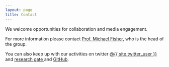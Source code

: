 ```yaml
---
layout: page
title: Contact
---
```


We welcome opportunities for collaboration and media engagement.

For more information please contact [Prof. Michael Fisher](https://web.cs.manchester.ac.uk/~michael/), who is the head of the group.

You can also keep up with our activities on twitter <a href="https://twitter.com/{{ site.twitter_user }}">
  <i class="fab fa-twitter"></i> @{{ site.twitter_user }} </a> and <a href="https://www.researchgate.net/lab/{{ site.researchgate_username }}"><i class="fab fa-researchgate"></i> research gate  </a> and <a href="https://github.com/autonomy-and-verification-uol"><i class="fab fa-github"></i> GitHub</a>.


